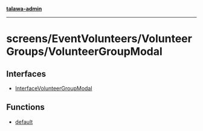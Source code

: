 [**talawa-admin**](../../../../README.md)

***

# screens/EventVolunteers/VolunteerGroups/VolunteerGroupModal

## Interfaces

- [InterfaceVolunteerGroupModal](interfaces/InterfaceVolunteerGroupModal.md)

## Functions

- [default](functions/default.md)
